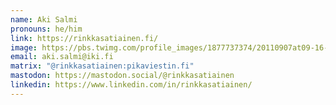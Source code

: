 ```yaml
---
name: Aki Salmi
pronouns: he/him
link: https://rinkkasatiainen.fi/
image: https://pbs.twimg.com/profile_images/1877737374/20110907at09-16-47_400x400.jpg
email: aki.salmi@iki.fi
matrix: "@rinkkasatiainen:pikaviestin.fi"
mastodon: https://mastodon.social/@rinkkasatiainen
linkedin: https://www.linkedin.com/in/rinkkasatiainen/
---
```


